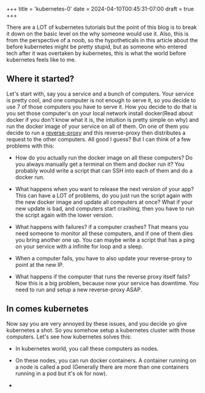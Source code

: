 +++
title = 'kubernetes-0'
date = 2024-04-10T00:45:31-07:00
draft = true
+++

There are a LOT of kubernetes tutorials but the point of this blog is to break it down on the basic level on the why someone would use it. Also, this is from the perspective of a noob, so the hypotheticals in this article about the before kubernetes might be pretty stupid, but as someone who entered tech after it was overtaken by kubernetes, this is what the world before kubernetes feels like to me.

## Where it started?

Let's start with, say you a service and a bunch of computers. Your service is pretty cool, and one computer is not enough to serve it, so you decide to use 7 of those computers you have to serve it. How you decide to do that is you set those computer's on your local network install docker(Read about docker if you don't know what it is, the intuition is pretty simple on why) and run the docker image of your service on all of them. On one of them you decide to run a [reverse-proxy](https://youtu.be/SqqrOspasag?si=G79xzA4PKiTskth5) and this reverse-proxy then distributes a request to the other computers. All good I guess? But I can think of a few problems with this:

* How do you actually run the docker image on all these computers? Do you always manually get a terminal on them and docker run it? You probably would write a script that can SSH into each of them and do a docker run.

* What happens when you want to release the next version of your app? This can have a LOT of problems, do you just run the script again with the new docker image and update all computers at once? What if your new update is bad, and computers start crashing, then you have to run the script again with the lower version.

* What happens with failures? if a computer crashes? That means you need someone to monitor all these computers, and if one of them dies you bring another one up. You can maybe write a script that has a ping on your service with a infinite for loop and a sleep.

* When a computer fails, you have to also update your reverse-proxy to point at the new IP.

* What happens if the computer that runs the reverse proxy itself fails? Now this is a big problem, because now your service has downtime. You need to run and setup a new reverse-proxy ASAP.

## In comes kubernetes

Now say you are very annoyed by these issues, and you decide yo give kubernetes a shot. So you somehow setup a kubernetes cluster with those computers. Let's see how kubernetes solves this:

* In kubernetes world, you call these computers as nodes.

* On these nodes, you can run docker containers. A container running on a node is called a pod (Generally there are more than one containers running in a pod but it's ok for now).

*
